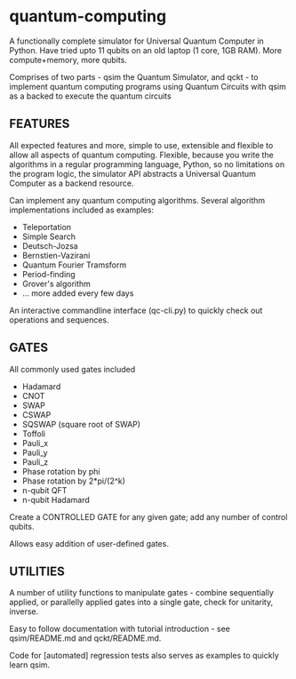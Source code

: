 # quantum-computing

A functionally complete simulator for Universal Quantum Computer in Python. Have tried upto 11 qubits on an old laptop (1 core, 1GB RAM). More compute+memory, more qubits.

Comprises of two parts - qsim the Quantum Simulator, and qckt - to implement quantum computing programs using Quantum Circuits with qsim as a backed to execute the quantum circuits


FEATURES
-------------------
All expected features and more, simple to use, extensible and flexible to allow all aspects of quantum computing. Flexible, because you write the algorithms in a regular programming language, Python, so no limitations on the program logic, the simulator API abstracts a Universal Quantum Computer as a backend resource.

Can implement any quantum computing algorithms. Several algorithm implementations included as examples:
* Teleportation
* Simple Search
* Deutsch-Jozsa
* Bernstien-Vazirani
* Quantum Fourier Tramsform
* Period-finding
* Grover's algorithm
* ... more added every few days

An interactive commandline interface (qc-cli.py) to quickly check out operations and sequences.


GATES
-------------------
All commonly used gates included 
* Hadamard
* CNOT
* SWAP
* CSWAP
* SQSWAP (square root of SWAP)
* Toffoli
* Pauli_x
* Pauli_y
* Pauli_z
* Phase rotation by phi
* Phase rotation by 2*pi/(2^k)
* n-qubit QFT
* n-qubit Hadamard

Create a CONTROLLED GATE for any given gate; add any number of control qubits.

Allows easy addition of user-defined gates.


UTILITIES
-------------------
A number of utility functions to manipulate gates - combine sequentially applied, or parallelly applied gates into a single gate, check for unitarity, inverse.

Easy to follow documentation with tutorial introduction - see qsim/README.md and qckt/README.md.

Code for [automated] regression tests also serves as examples to quickly learn qsim.
